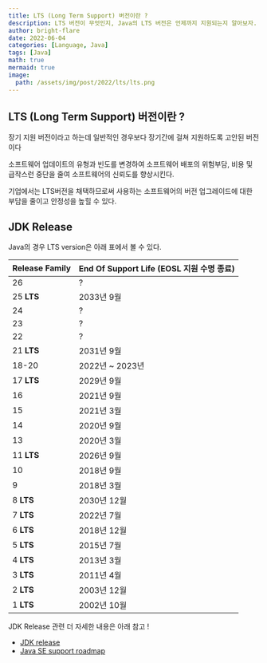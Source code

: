 ```yaml
---
title: LTS (Long Term Support) 버전이란 ?
description: LTS 버전이 무엇인지, Java의 LTS 버전은 언제까지 지원되는지 알아보자.
author: bright-flare
date: 2022-06-04
categories: [Language, Java]
tags: [Java]
math: true
mermaid: true
image:
  path: /assets/img/post/2022/lts/lts.png
---
```


## **LTS (Long Term Support) 버전이란 ?**
 
장기 지원 버전이라고 하는데 일반적인 경우보다 장기간에 걸쳐 지원하도록 고안된 버전이다  

소프트웨어 업데이트의 유형과 빈도를 변경하여 소프트웨어 배포의 위험부담, 비용 및 급작스런 중단을 줄여 소프트웨어의 신뢰도를 향상시킨다.  

기업에서는 LTS버전을 채택하므로써 사용하는 소프트웨어의 버전 업그레이드에 대한 부담을 줄이고 안정성을 높힐 수 있다.  

## JDK Release

Java의 경우 LTS version은 아래 표에서 볼 수 있다.

| Release Family | End Of Support Life (EOSL 지원 수명 종료)|
|:---------------|:-----------------------------------|
| 26             | ?                                  |
| 25 **LTS**     | 2033년 9월                           |
| 24             | ?                                  |
| 23             | ?                                  |
| 22             | ?                                  |
| 21 **LTS**     | 2031년 9월                           |
| 18-20          | 2022년 ~ 2023년                      |
| 17 **LTS**     | 2029년 9월                           |
| 16             | 2021년 9월                           |
| 15             | 2021년 3월                           |
| 14             | 2020년 9월                           |
| 13             | 2020년 3월                           |
| 11 **LTS**     | 2026년 9월                           |
| 10             | 2018년 9월                           |
| 9              | 2018년 3월                           |
| 8 **LTS**      | 2030년 12월                          |
| 7 **LTS**      | 2022년 7월                           |
| 6 **LTS**      | 2018년 12월                          |
| 5 **LTS**      | 2015년 7월                           |
| 4 **LTS**      | 2013년 3월                           |
| 3 **LTS**      | 2011년 4월                           |
| 2 **LTS**      | 2003년 12월                          |
| 1 **LTS**      | 2002년 10월                          |

JDK Release 관련 더 자세한 내용은 아래 참고 !  

- [JDK release](https://www.java.com/releases/)
- [Java SE support roadmap](https://www.oracle.com/kr/java/technologies/java-se-support-roadmap.html)